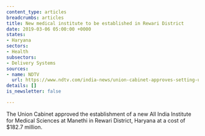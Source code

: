 ```yaml
---
content_type: articles
breadcrumbs: articles
title: New medical institute to be established in Rewari District
date: 2019-03-06 05:00:00 +0000
states:
- Haryana
sectors:
- Health
subsectors:
- Delivery Systems
sources:
- name: NDTV
  url: https://www.ndtv.com/india-news/union-cabinet-approves-setting-up-of-aiims-in-haryana-2000920
details: []
is_newsletter: false

---
```

The Union Cabinet approved the establishment of a new All India Institute for Medical Sciences at Manethi in Rewari District, Haryana at a cost of $182.7 million.
